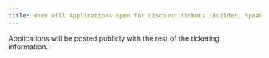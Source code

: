 ```yaml
---
title: When will Applications open for Discount tickets (Builder, Speaker, Student, etc.)?
---
```


Applications will be posted publicly with the rest of the ticketing information.
